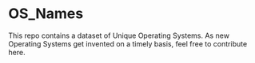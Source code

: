 # OS_Names
This repo contains a dataset of Unique Operating Systems. As new Operating Systems get invented on a timely basis, feel free to contribute here. 
